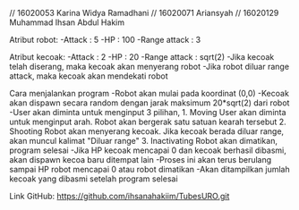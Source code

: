 // 16020053 Karina Widya Ramadhani
// 16020071 Ariansyah
// 16020129 Muhammad Ihsan Abdul Hakim

Atribut robot:
-Attack : 5
-HP : 100
-Range attack : 3

Atribut kecoak:
-Attack : 2
-HP : 20
-Range attack : sqrt(2)
-Jika kecoak telah diserang, maka kecoak akan menyerang robot
-Jika robot diluar range attack, maka kecoak akan mendekati robot

Cara menjalankan program
-Robot akan mulai pada koordinat (0,0)
-Kecoak akan dispawn secara random dengan jarak maksimum 20*sqrt(2) dari robot
-User akan diminta untuk menginput 3 pilihan,
	1. Moving
	   User akan diminta untuk menginput arah. Robot akan bergerak satu satuan kearah tersebut
	2. Shooting
	   Robot akan menyerang kecoak. Jika kecoak berada diluar range, akan muncul kalimat "Diluar range"
	3. Inactivating
	   Robot akan dimatikan, program selesai
-Jika HP kecoak mencapai 0 dan kecoak berhasil dibasmi, akan dispawn kecoa baru ditempat lain
-Proses ini akan terus berulang sampai HP robot mencapai 0 atau robot dimatikan
-Akan ditampilkan jumlah kecoak yang dibasmi setelah program selesai
	

Link GitHub:
https://github.com/ihsanahakiim/TubesURO.git
